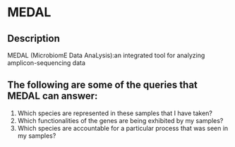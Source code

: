 # MEDAL

## Description
MEDAL (MicrobiomE Data AnaLysis):an integrated tool for analyzing amplicon-sequencing data

## The following are some of the queries that MEDAL can answer:
1. Which species are represented in these samples that I have taken?
2. Which functionalities of the genes are being exhibited by my samples?
3. Which species are accountable for a particular process that was seen in my samples?
